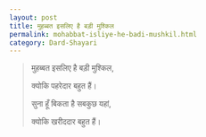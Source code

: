 ```yaml
---
layout: post
title: मुहब्बत इसलिए है बड़ी मुश्किल
permalink: mohabbat-isliye-he-badi-mushkil.html
category: Dard-Shayari
---
```

> मुहब्बत इसलिए है बड़ी मुश्किल,
> 
> क्योकि पहरेदार बहुत हैं।
> 
> सुना हूँ बिकता है सबकुछ यहां,
> 
> क्योकि खरीददार बहुत हैं।
